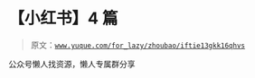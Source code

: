 # 【小红书】4 篇

> 原文：[`www.yuque.com/for_lazy/zhoubao/iftie13gkk16qhvs`](https://www.yuque.com/for_lazy/zhoubao/iftie13gkk16qhvs)

公众号懒人找资源，懒人专属群分享